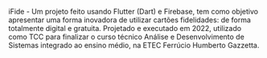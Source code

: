 iFide - Um projeto feito usando Flutter (Dart) e Firebase, tem como objetivo apresentar uma forma inovadora de utilizar cartões fidelidades: de forma totalmente digital e gratuita.
Projetado e executado em 2022, utilizado como TCC para finalizar o curso técnico Análise e Desenvolvimento de Sistemas integrado ao ensino médio, na ETEC Ferrúcio Humberto Gazzetta.

